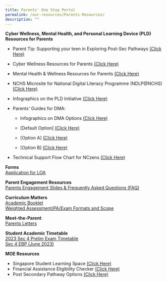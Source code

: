 ```yaml
---
title: Parents' One Stop Portal
permalink: /our-resources/Parents-Resources/
description: ""
---
```

**Cyber Wellness, Mental Health, and Personal Learning Device (PLD) Resources for Parents**<br>
* Parent Tip: Supporting your teen in Exploring Post-Sec Pathways [(Click Here)](https://www.google.com/url?q=https%3A%2F%2Fwww.moe.gov.sg%2F-%2Fmedia%2Ffiles%2Fparent-kit%2Fparent-kit---supporting-your-teen-in-exploring-post-secondary-pathways.pdf&amp;sa=D&amp;sntz=1&amp;usg=AOvVaw39nIbGQbCLzRx1-k6mBiUN)

* Cyber Wellness Resources for Parents [(Click Here)](https://sites.google.com/moe.edu.sg/nchs-parents/cyber-wellness-resources-for-parents?authuser=0)

* Mental Health &amp; Wellness Resources for Parents [(Click Here)](https://sites.google.com/moe.edu.sg/nchs-parents/cyber-wellness-resources-for-parents?authuser=0)

* NCHS Microsite for National Digital Literacy Programme (NDLP@NCHS) [(Click Here)](http://www.google.com/url?q=http%3A%2F%2Fgo.gov.sg%2Fnchs-ndlp&amp;sa=D&amp;sntz=1&amp;usg=AOvVaw3RxkFU60FEALu86zIyPHT2)

* Infographics on the PLD Initiative [(Click Here)](https://drive.google.com/file/d/1OH3OlZneER-8rFtnXYtUHUEvTpsjIfUN/view?usp=sharing)

* Parents' Guides for DMA:
	*    Infographics on DMA Options [(Click Here)](https://drive.google.com/file/d/1ZF35oxkRutpDpY6OLEAznuPu8v2ClOqB/view?usp=sharing)

	* [Default Option\] [(Click Here)](https://drive.google.com/file/d/1F1R94g-dzejZNbciUWDc3_w30dFu5aov/view?usp=sharing)

	* [Option A\] [(Click Here)](https://drive.google.com/file/d/1F1R94g-dzejZNbciUWDc3_w30dFu5aov/view?usp=sharing)

	* [Option B\] [(Click Here)](https://drive.google.com/file/d/1tQmjvlVB0wbSE_UYvyh34v9J--B5wDEx/view?usp=sharing)

* Technical Support Flow Chart for NCzens [(Click Here)](https://sites.google.com/moe.edu.sg/nchs-parents/technical-support?authuser=0)


**Forms**<br>
[Application for LOA](https://go.gov.sg/nchs-loa)

**Parent Engagement Resources**<br>
[Parents Engagement Slides &amp; Frequently Asked Questions (FAQ)](https://drive.google.com/drive/folders/1Qft_fzS8Jzsvg0sn7dnmESQEx8gCfdFy?usp=sharing)<br>

**Curriculum Matters**<br>
[Academic Booklet](https://drive.google.com/drive/folders/1-u9xunjUbfXWFHhldfQLP0fJmpUIXjzz?usp=sharing)  
[Weighted Assessment/PA/Exam Formats and Scope](https://drive.google.com/drive/u/1/folders/1fQWE3i8efqnjzatOy_LkVhLQIbqyRpJy)

**Meet-the-Parent**<br>
[Parents Letters](https://drive.google.com/drive/folders/0B0NLoi7jhnNmcUkxUkRrUlNoZ00?usp=sharing)  <br>

**Student Academic Timetable**<br>
[2023 Sec 4 Prelim Exam Timetable](https://drive.google.com/file/d/1QX12zvkwHLQeqnyRCL33GP-RVx_UfV_n/view?usp=share_link)<br>
[Sec 4 EBP (June 2023)](https://drive.google.com/file/d/1Vfz5lIbRuGeMKnRBwKhMbXNjGbuLHMMW/view?usp=share_link)<br>


**MOE Resources**<br>
* Singapore Student Learning Space [(Click Here)](https://www.google.com/url?q=https%3A%2F%2Fwww.moe.gov.sg%2Feducation-in-sg%2Fstudent-learning-space&amp;sa=D&amp;sntz=1&amp;usg=AOvVaw3TM0MrS8kyiSrhGTY10i0P)
* Financial Assistance Eligibility Checker [(Click Here)](https://www.google.com/url?q=https%3A%2F%2Fwww.moe.gov.sg%2Ffinancial-matters%2Ffinancial-assistance&amp;sa=D&amp;sntz=1&amp;usg=AOvVaw2Zok23jQDy9dEI3BkG7PqF)
* Post Secondary Pathway Options [(Click Here)](https://www.google.com/url?q=https%3A%2F%2Fwww.moe.gov.sg%2Fpost-secondary&amp;sa=D&amp;sntz=1&amp;usg=AOvVaw2SMgFn6pNymA8SO_KloW_O)